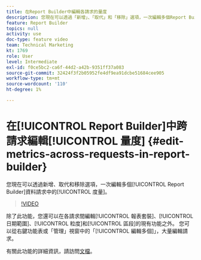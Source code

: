 ```yaml
---
title: 在Report Builder中編輯各請求的量度
description: 您現在可以透過「新增」、「取代」和「移除」選項，一次編輯多個Report Builder資料請求的量度。
feature: Report Builder
topics: null
activity: use
doc-type: feature video
team: Technical Marketing
kt: 1769
role: User
level: Intermediate
exl-id: f0ce5bc2-ca6f-44d2-a42b-9351ff37a083
source-git-commit: 32424f3f2b05952fe4df9ea91dcbe51684cee905
workflow-type: tm+mt
source-wordcount: '110'
ht-degree: 1%

---
```


# 在[!UICONTROL Report Builder]中跨請求編輯[!UICONTROL 量度] {#edit-metrics-across-requests-in-report-builder}

您現在可以透過新增、取代和移除選項，一次編輯多個[!UICONTROL Report Builder]資料請求中的[!UICONTROL 度量]。

>[!VIDEO](https://video.tv.adobe.com/v/23547/?quality=12)

除了此功能，您還可以在各請求間編輯[!UICONTROL 報表套裝]、[!UICONTROL 日期範圍]、[!UICONTROL 粒度]和[!UICONTROL 區段]的現有功能之外。 您可以從右鍵功能表或「管理」視窗中的「[!UICONTROL 編輯多個]」，大量編輯請求。

有關此功能的詳細資訊，請訪問[文檔](https://marketing.adobe.com/resources/help/en_US/arb/edit_multiple_metrics.html)。
